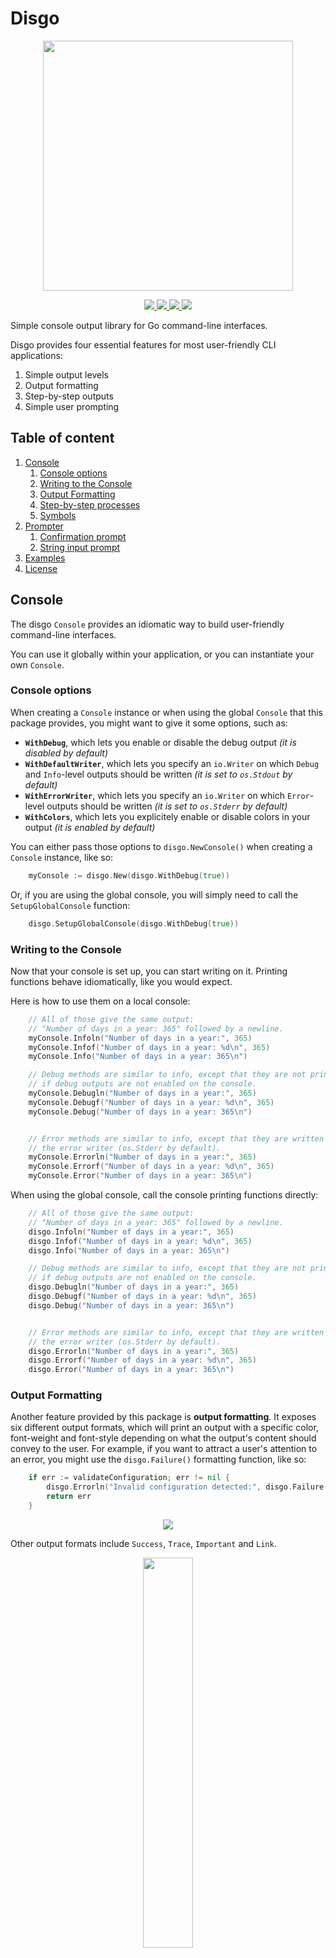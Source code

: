 # Disgo

<p align="center">
    <img width="400px" src="images/logo-with-label-light.png">
</p>
<p align="center">
    <a href="#license">
        <img src="https://img.shields.io/badge/license-MIT-blue.svg?style=flat" />
    </a>
    <a href="https://godoc.org/github.com/Ullaakut/disgo">
        <img src="https://godoc.org/github.com/Ullaakut/disgo?status.svg" />
    </a>
    <a href="https://goreportcard.com/report/github.com/Ullaakut/disgo">
        <img src="https://goreportcard.com/badge/github.com/Ullaakut/disgo" />
    </a>
    <a href="https://github.com/Ullaakut/disgo/releases/latest">
        <img src="https://img.shields.io/github/release/Ullaakut/disgo.svg?style=flat" />
    </a>
</p>

Simple console output library for Go command-line interfaces.

Disgo provides four essential features for most user-friendly CLI applications:

1. Simple output levels
2. Output formatting
3. Step-by-step outputs
4. Simple user prompting

## Table of content

1. [Console](#console)
    1. [Console options](#console-options)
    2. [Writing to the Console](#writing-to-the-console)
    3. [Output Formatting](#output-formatting)
    4. [Step-by-step processes](#step-by-step-processes)
    5. [Symbols](#symbols)
2. [Prompter](#prompter)
    1. [Confirmation prompt](#confirmation-prompt)
    2. [String input prompt](#string-input-prompt)
3. [Examples](#examples)
4. [License](#license)

## Console

The disgo `Console` provides an idiomatic way to build user-friendly command-line interfaces.

You can use it globally within your application, or you can instantiate your own `Console`.

### Console options

When creating a `Console` instance or when using the global `Console` that this package provides, you might want to give it some options, such as:

- **`WithDebug`**, which lets you enable or disable the debug output _(it is disabled by default)_
- **`WithDefaultWriter`**, which lets you specify an `io.Writer` on which `Debug` and `Info`-level outputs should be written _(it is set to `os.Stdout` by default)_
- **`WithErrorWriter`**, which lets you specify an `io.Writer` on which `Error`-level outputs should be written _(it is set to `os.Stderr` by default)_
- **`WithColors`**, which lets you explicitely enable or disable colors in your output _(it is enabled by default)_

You can either pass those options to `disgo.NewConsole()` when creating a `Console` instance, like so:

```go
    myConsole := disgo.New(disgo.WithDebug(true))
```

Or, if you are using the global console, you will simply need to call the `SetupGlobalConsole` function:

```go
    disgo.SetupGlobalConsole(disgo.WithDebug(true))
```

### Writing to the Console

Now that your console is set up, you can start writing on it. Printing functions behave idiomatically, like you would expect.

Here is how to use them on a local console:

```go
    // All of those give the same output:
    // "Number of days in a year: 365" followed by a newline.
    myConsole.Infoln("Number of days in a year:", 365)
    myConsole.Infof("Number of days in a year: %d\n", 365)
    myConsole.Info("Number of days in a year: 365\n")

    // Debug methods are similar to info, except that they are not printed
    // if debug outputs are not enabled on the console.
    myConsole.Debugln("Number of days in a year:", 365)
    myConsole.Debugf("Number of days in a year: %d\n", 365)
    myConsole.Debug("Number of days in a year: 365\n")


    // Error methods are similar to info, except that they are written on
    // the error writer (os.Stderr by default).
    myConsole.Errorln("Number of days in a year:", 365)
    myConsole.Errorf("Number of days in a year: %d\n", 365)
    myConsole.Error("Number of days in a year: 365\n")
```

When using the global console, call the console printing functions directly:

```go
    // All of those give the same output:
    // "Number of days in a year: 365" followed by a newline.
    disgo.Infoln("Number of days in a year:", 365)
    disgo.Infof("Number of days in a year: %d\n", 365)
    disgo.Info("Number of days in a year: 365\n")

    // Debug methods are similar to info, except that they are not printed
    // if debug outputs are not enabled on the console.
    disgo.Debugln("Number of days in a year:", 365)
    disgo.Debugf("Number of days in a year: %d\n", 365)
    disgo.Debug("Number of days in a year: 365\n")


    // Error methods are similar to info, except that they are written on
    // the error writer (os.Stderr by default).
    disgo.Errorln("Number of days in a year:", 365)
    disgo.Errorf("Number of days in a year: %d\n", 365)
    disgo.Error("Number of days in a year: 365\n")
```

### Output Formatting

Another feature provided by this package is **output formatting**. It exposes six different output formats, which will print an output with a specific color, font-weight and font-style depending on what the output's content should convey to the user. For example, if you want to attract a user's attention to an error, you might use the `disgo.Failure()` formatting function, like so:

```go
    if err := validateConfiguration; err != nil {
        disgo.Errorln("Invalid configuration detected:", disgo.Failure(err))
        return err
    }
```

<p align="center">
    <img src="images/output_failure.png" />
</p>

Other output formats include `Success`, `Trace`, `Important` and `Link`.

<p align="center">
    <img width="40%" src="images/output_all.png" />
</p>

You can of course combine those formats in elegant ways, like shown in the [examples](#examples) section.

### Step-by-step processes

A lot of command-line interfaces describe **step-by-step processes** to the user, but it's difficult to combine clean code, clear output and elegant user interfaces. Disgo attempts to solve that problem by associating _steps_ to its console.

For example, when beginning a task, you can use `StartStep` and specify the description of that step. Then, until that task is over, all calls to Disgo's printing functions will be queued. Once the task is complete (by calling `EndStep`, `FailStep` or by starting another step with `StartStep`), the task status is printed and all of the outputs that were queued during the task are printed with an indent, under the task, like so:

<p align="center">
    <img width="70%" src="images/example_step_by_step.png" />
</p>

It is also important to note that **`FailStep` and `FailStepf` can be used to return errors** at the same time as they report a step as having failed. This allows you to write:

```go
    disgo.StartStep("Doing something")
    if err := doSomething(); err != nil {
        return disgo.FailStepf("unable to do something: %v", err)
    }
```

Instead of having to call `FailStep` in your error handling before returning. You are still free to do so if you prefer, though.

Using the global console for step management is not thread-safe though, as it was built with simplicity in mind and can only handle one step at a time.

## Prompter

The `Prompter` is not yet complete, as it only handles confirmation prompts for now. Its goal is to provide simple functions to prompt users for information.

### Confirmation prompt

The confirmation prompt lets you **prompt users** for a yes or no answer.

```go
    result, err := disgo.Confirm(disgo.Confirmation{
        Label:              "Install with current database?",
    })
```

Will produce the following output:

```bash
Install with current database? [y/n]
```

To which the user can answer by `y`, `n`, `Y`, `N`, `yes`, `no`, `YES,` `NO`, `0`, `1`, `true`, `false`, etc.

The confirmation prompt supports default values, like so:

```go
    result, err := disgo.Confirm(disgo.Confirmation{
        EnableDefaultValue: true,
        DefaultValue:       false,
        Label:              "Install with current database?",
    })
```

This will set the default value to false, so that when the user does not have access to a TTY or that he simply presses enter to skip the prompt, a value of your choosing is used.

It's also possible to add **your own confirmation parsers**, if you don't want the user to answer to a yes/no question for example. This also means that you can customize the choices that will be presented to the user:

```go
    result, err := disgo.Confirm(disgo.Confirmation{
        Label:              "Install with current database?",
        Choices:            []string{"yes", "no"},
        Parser:             func(input string) (bool, error) {
            switch input {
            case "yes":
                return true, nil
            case "no":
                return false, nil
            default:
                return false, fmt.Errorf("invalid input %q", input)
            }
        },
    })
```

This will output:

```bash
Install with current database? [yes/no]
```

And will use a custom parser for parsing the user's answer.

### String input prompt

Not implemented yet.

## Symbols

Disgo provides **aliases to UTF-8 characters** that could be useful to build your command-line interfaces.

```go
    disgo.Infoln(disgo.Check) // ✔
    disgo.Infoln(disgo.Cross) // ✖
    disgo.Infoln(disgo.LeftArrow) // ❮
    disgo.Infoln(disgo.RightArrow) // ❯
    disgo.Infoln(disgo.LeftTriangle) // ◀
    disgo.Infoln(disgo.RightTriangle) // ▶
```

## Examples

Here are a few examples of Disgo's output, using this repository's example program:

<p align="center">
    <img width="70%" src="images/example_success.png" /><br/>
    <img width="70%" src="images/example_failure.png" /><br/>
    <img width="70%" src="images/example_failure_prompt.png" />
</p>

## License

MIT License

Copyright (c) 2019

Permission is hereby granted, free of charge, to any person obtaining a copy
of this software and associated documentation files (the "Software"), to deal
in the Software without restriction, including without limitation the rights
to use, copy, modify, merge, publish, distribute, sublicense, and/or sell
copies of the Software, and to permit persons to whom the Software is
furnished to do so, subject to the following conditions:

The above copyright notice and this permission notice shall be included in all
copies or substantial portions of the Software.

THE SOFTWARE IS PROVIDED "AS IS", WITHOUT WARRANTY OF ANY KIND, EXPRESS OR
IMPLIED, INCLUDING BUT NOT LIMITED TO THE WARRANTIES OF MERCHANTABILITY,
FITNESS FOR A PARTICULAR PURPOSE AND NONINFRINGEMENT. IN NO EVENT SHALL THE
AUTHORS OR COPYRIGHT HOLDERS BE LIABLE FOR ANY CLAIM, DAMAGES OR OTHER
LIABILITY, WHETHER IN AN ACTION OF CONTRACT, TORT OR OTHERWISE, ARISING FROM,
OUT OF OR IN CONNECTION WITH THE SOFTWARE OR THE USE OR OTHER DEALINGS IN THE
SOFTWARE.
